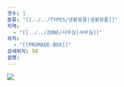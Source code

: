 ```yaml
---
갯수: 1
종류: "[[../../TYPES/생활용품|생활용품]]"
지역:
  - "[[../../ZONE/사무실|사무실]]"
위치:
  - "[[PROMADE-BOX]]"
상세위치: S8
설명:
---
```

![](http://192.168.50.22/devices/241123_IMG_0039.jpg)
